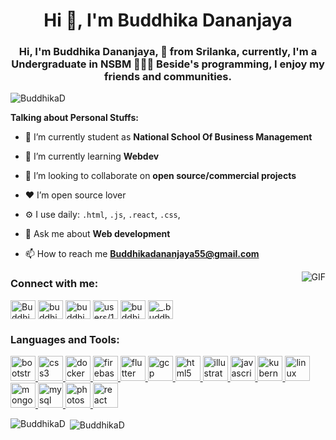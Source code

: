 <h1 align="center">Hi 👋, I'm Buddhika Dananjaya</h1>
<h3 align="center">Hi, I'm Buddhika Dananjaya, 🚀 from Srilanka, currently, I'm a Undergraduate in NSBM 👨🏽‍💻 Beside's
    programming, I enjoy my friends and communities.</h3>

<p align="left"> <img src="https://komarev.com/ghpvc/?username=BuddhikaD" alt="BuddhikaD" /> </p>

**Talking about Personal Stuffs:**

- 🔭 I’m currently student as **National School Of Business Management**

- 🌱 I’m currently learning **Webdev**

- 👯 I’m looking to collaborate on **open source/commercial projects**

- ❤ I’m open source lover

- ⚙️ I use daily: `.html`, `.js`, `.react`, `.css`,

- 💬 Ask me about **Web development**

- 📫 How to reach me **Buddhikadananjaya55@gmail.com**

<img align="right" alt="GIF" src="https://media.giphy.com/media/836HiJc7pgzy8iNXCn/giphy.gif" />

<p align="left">
<h3 align="left">Connect with me:</h3>
<a href="https://dev.to/buddhikad" target="blank"><img align="center"
        src="https://cdn.jsdelivr.net/npm/simple-icons@3.0.1/icons/dev-dot-to.svg" alt="BuddhikaD" height="30"
        width="40" /></a>
<a href="https://twitter.com/buddhikadanan16" target="blank"><img align="center"
        src="https://cdn.jsdelivr.net/npm/simple-icons@3.0.1/icons/twitter.svg" alt="buddhikadanan16" height="30"
        width="40" /></a>
<a href="https://linkedin.com/in/buddhika-dananjaya-731791182/" target="blank"><img align="center"
        src="https://cdn.jsdelivr.net/npm/simple-icons@3.0.1/icons/linkedin.svg" alt="buddhika-dananjaya-731791182/"
        height="30" width="40" /></a>
<a href="https://stackoverflow.com/users/users/11347476/buddhika-dananjaya" target="blank"><img align="center"
        src="https://cdn.jsdelivr.net/npm/simple-icons@3.0.1/icons/stackoverflow.svg"
        alt="users/11347476/buddhika-dananjaya" height="30" width="40" /></a>
<a href="https://fb.com/buddhika.dananajaya/" target="blank"><img align="center"
        src="https://cdn.jsdelivr.net/npm/simple-icons@3.0.1/icons/facebook.svg" alt="buddhika.dananajaya/" height="30"
        width="40" /></a>
<a href="https://instagram.com/_.buddhi._" target="blank"><img align="center"
        src="https://cdn.jsdelivr.net/npm/simple-icons@3.0.1/icons/instagram.svg" alt="_.buddhi._" height="30"
        width="40" /></a>
</p>

<h3 align="left">Languages and Tools:</h3>
<p align="left"> <a href="https://getbootstrap.com" target="_blank"> <img
            src="https://devicons.github.io/devicon/devicon.git/icons/bootstrap/bootstrap-plain.svg" alt="bootstrap"
            width="40" height="40" /> </a> <a href="https://www.w3schools.com/css/" target="_blank"> <img
            src="https://devicons.github.io/devicon/devicon.git/icons/css3/css3-original-wordmark.svg" alt="css3"
            width="40" height="40" /> </a> <a href="https://www.docker.com/" target="_blank"> <img
            src="https://devicons.github.io/devicon/devicon.git/icons/docker/docker-original-wordmark.svg" alt="docker"
            width="40" height="40" /> </a> <a href="https://firebase.google.com/" target="_blank"> <img
            src="https://www.vectorlogo.zone/logos/firebase/firebase-icon.svg" alt="firebase" width="40" height="40" />
    </a> <a href="https://flutter.dev" target="_blank"> <img
            src="https://www.vectorlogo.zone/logos/flutterio/flutterio-icon.svg" alt="flutter" width="40" height="40" />
    </a> <a href="https://cloud.google.com" target="_blank"> <img
            src="https://www.vectorlogo.zone/logos/google_cloud/google_cloud-icon.svg" alt="gcp" width="40"
            height="40" /> </a> <a href="https://www.w3.org/html/" target="_blank"> <img
            src="https://devicons.github.io/devicon/devicon.git/icons/html5/html5-original-wordmark.svg" alt="html5"
            width="40" height="40" /> </a> <a href="https://www.adobe.com/in/products/illustrator.html" target="_blank">
        <img src="https://www.vectorlogo.zone/logos/adobe_illustrator/adobe_illustrator-icon.svg" alt="illustrator"
            width="40" height="40" /> </a> <a href="https://developer.mozilla.org/en-US/docs/Web/JavaScript"
        target="_blank"> <img
            src="https://devicons.github.io/devicon/devicon.git/icons/javascript/javascript-original.svg"
            alt="javascript" width="40" height="40" /> </a> <a href="https://kubernetes.io" target="_blank"> <img
            src="https://www.vectorlogo.zone/logos/kubernetes/kubernetes-icon.svg" alt="kubernetes" width="40"
            height="40" /> </a> <a href="https://www.linux.org/" target="_blank"> <img
            src="https://devicons.github.io/devicon/devicon.git/icons/linux/linux-original.svg" alt="linux" width="40"
            height="40" /> </a> <a href="https://www.mongodb.com/" target="_blank"> <img
            src="https://devicons.github.io/devicon/devicon.git/icons/mongodb/mongodb-original-wordmark.svg"
            alt="mongodb" width="40" height="40" /> </a> <a href="https://www.mysql.com/" target="_blank"> <img
            src="https://devicons.github.io/devicon/devicon.git/icons/mysql/mysql-original-wordmark.svg" alt="mysql"
            width="40" height="40" /> </a> <a href="https://www.photoshop.com/en" target="_blank"> <img
            src="https://devicons.github.io/devicon/devicon.git/icons/photoshop/photoshop-plain.svg" alt="photoshop"
            width="40" height="40" /> </a> <a href="https://reactjs.org/" target="_blank"> <img
            src="https://devicons.github.io/devicon/devicon.git/icons/react/react-original-wordmark.svg" alt="react"
            width="40" height="40" /> </a> </p>

<p><img align="left" src="https://github-readme-stats.vercel.app/api/top-langs/?username=BuddhikaD&layout=compact"
        alt="BuddhikaD" /></p>

<p>&nbsp;<img align="center" src="https://github-readme-stats.vercel.app/api?username=BuddhikaD&show_icons=true"
        alt="BuddhikaD" /></p>